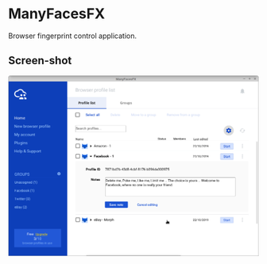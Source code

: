 # ManyFacesFX

Browser fingerprint control application.

## Screen-shot

![manyfacesfx screenshot](https://github.com/IdelsTak/manyfacesfx/blob/master/screenshots/manyfacesfx-screenshot.png)
